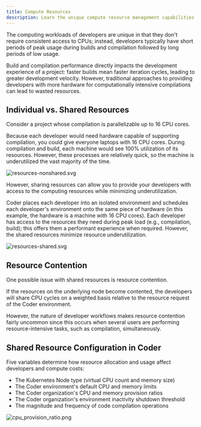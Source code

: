 ```yaml
---
title: Compute Resources
description: Learn the unique compute resource management capabilities in Coder.
---
```


The computing workloads of developers are unique in that they don't require
consistent access to CPUs; instead, developers typically have short periods of
peak usage during builds and compilation followed by long periods of low usage.

Build and compilation performance directly impacts the development experience of
a project: faster builds mean faster iteration cycles, leading to greater
development velocity. However, traditional approaches to providing developers
with more hardware for computationally intensive compilations can lead to wasted
resources.

## Individual vs. Shared Resources

Consider a project whose compilation is parallelizable up to 16 CPU cores.

Because each developer would need hardware capable of supporting compilation,
you could give everyone laptops with 16 CPU cores. During compilation and build,
each machine would see 100% utilization of its resources. However, these
processes are relatively quick, so the machine is underutilized the vast
majority of the time.

![resources-nonshared.svg](../assets/resources-old.svg)

However, sharing resources can allow you to provide your developers with access
to the computing resources while minimizing underutilization.

Coder places each developer into an isolated environment and schedules each
developer's environment onto the same piece of hardware (in this example, the
hardware is a machine with 16 CPU cores). Each developer has access to the
resources they need during peak load (e.g., compilation, build); this offers
them a performant experience when required. However, the shared resources
minimize resource underutilization.

![resources-shared.svg](../assets/resources-new.svg)

## Resource Contention

One possible issue with shared resources is resource contention.

If the resources on the underlying node become contented, the developers will
share CPU cycles on a weighted basis relative to the resource request of the
Coder environment.

However, the nature of developer workflows makes resource contention fairly
uncommon since this occurs when several users are performing resource-intensive
tasks, such as compilation, simultaneously.

## Shared Resource Configuration in Coder

Five variables determine how resource allocation and usage affect developers and
compute costs:

- The Kubernetes Node type (virtual CPU count and memory size)
- The Coder environment's default CPU and memory limits
- The Coder organization's CPU and memory provision ratios
- The Coder organization's environment inactivity shutdown threshold
- The magnitude and frequency of code compilation operations

![cpu_provision_ratio.png](../assets/cpu_provision_ratio.png)
